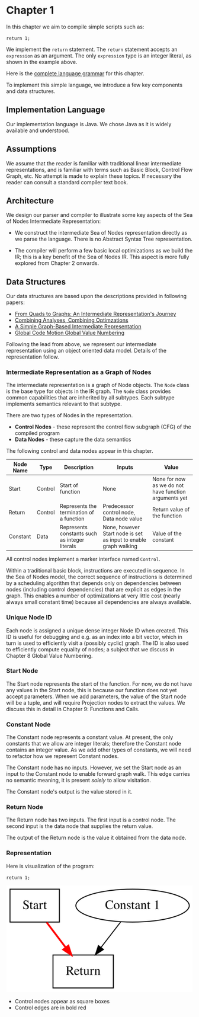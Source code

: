 # Chapter 1

In this chapter we aim to compile simple scripts such as:

```
return 1;
```

We implement the `return` statement.
The `return` statement accepts an `expression` as an argument.
The only `expression` type is an integer literal, as shown in the example above. 

Here is the [complete language grammar](docs/01-grammar.md) for this chapter. 

To implement this simple language, we introduce a few key components and data structures.

## Implementation Language

Our implementation language is Java. We chose Java as it is widely available and understood.

## Assumptions

We assume that the reader is familiar with traditional linear intermediate representations, and is familiar with terms such as Basic Block, Control Flow Graph, etc. No attempt is made to explain these topics.
If necessary the reader can consult a standard compiler text book.

## Architecture

We design our parser and compiler to illustrate some key aspects of the Sea of Nodes
Intermediate Representation: 

* We construct the intermediate Sea of Nodes representation directly as we parse the language. There is no Abstract Syntax Tree representation.

* The compiler will perform a few basic local optimizations as we build the IR; this is a key benefit of the Sea of Nodes IR. This aspect is more fully explored from Chapter 2 onwards.

## Data Structures

Our data structures are based upon the descriptions provided in following papers:

* [From Quads to Graphs: An Intermediate Representation's Journey](http://softlib.rice.edu/pub/CRPC-TRs/reports/CRPC-TR93366-S.pdf)
* [Combining Analyses, Combining Optimzations](https://scholarship.rice.edu/bitstream/handle/1911/96451/TR95-252.pdf)
* [A Simple Graph-Based Intermediate Representation](https://www.oracle.com/technetwork/java/javase/tech/c2-ir95-150110.pdf)
* [Global Code Motion Global Value Numbering](https://courses.cs.washington.edu/courses/cse501/06wi/reading/click-pldi95.pdf)

Following the lead from above, we represent our intermediate representation using an object oriented data model. Details of the
representation follow.

### Intermediate Representation as a Graph of Nodes

The intermediate representation is a graph of Node objects. The `Node` class is the base type for objects in the IR graph.
The `Node` class provides common capabilities that are inherited by all subtypes. 
Each subtype implements semantics relevant to that subtype.

There are two types of Nodes in the representation.

* **Control Nodes** - these represent the control flow subgraph (CFG) of the compiled program
* **Data Nodes** - these capture the data semantics

The following control and data nodes appear in this chapter.

| Node Name | Type    | Description                                   | Inputs                                                           | Value                                                 |
|-----------|---------|-----------------------------------------------|------------------------------------------------------------------|-------------------------------------------------------|
| Start     | Control | Start of function                             | None                                                             | None for now as we do not have function arguments yet |
| Return    | Control | Represents the termination of a function      | Predecessor control node, Data node value                        | Return value of the function                          |
| Constant  | Data    | Represents constants such as integer literals | None, however Start node is set as input to enable graph walking | Value of the constant                                 |

All control nodes implement a marker interface named `Control`.

Within a traditional basic block, instructions are executed in sequence. In the Sea of Nodes model, the correct sequence of instructions is determined by a scheduling 
algorithm that depends only on dependencies between nodes (including control dependencies) that are explicit as edges in the graph. This enables a number of optimizations 
at very little cost (nearly always small constant time) because all dependencies are always available.

### Unique Node ID

Each node is assigned a unique dense integer Node ID when created. This ID is useful for debugging and e.g. as 
an index into a bit vector, which in turn is used to efficiently visit a (possibly cyclic) graph. 
The ID is also used to efficiently compute equality of nodes; a subject that we discuss in Chapter 8 Global Value Numbering. 

### Start Node

The Start node represents the start of the function. For now, we do not have any values in the Start node, this is because our function does not 
yet accept parameters. When we add parameters, the value of the Start node will be a tuple, and will require Projection nodes to extract the values. 
We discuss this in detail in Chapter 9: Functions and Calls.

### Constant Node

The Constant node represents a constant value. At present, the only constants that we allow are integer literals; therefore the Constant node contains
an integer value. As we add other types of constants, we will need to refactor how we represent Constant nodes.

The Constant node has no inputs. However, we set the Start node as an input to the Constant node to enable forward graph walk. This edge carries no semantic meaning,
it is present _solely_ to allow visitation.

The Constant node's output is the value stored in it.

### Return Node

The Return node has two inputs. The first input is a control node. The second input is the data node that supplies the return value.

The output of the Return node is the value it obtained from the data node.

### Representation

Here is visualization of the program:

```
return 1;
```

![Sea of Nodes Visual](./docs/02-graph.svg)

* Control nodes appear as square boxes
* Control edges are in bold red